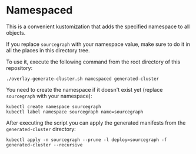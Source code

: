 # Namespaced

This is a convenient kustomization that adds the specified namespace to all objects.

If you replace `sourcegraph` with your namespace value, make sure to do it in all the places in this directory tree.

To use it, execute the following command from the root directory of this repository:

```shell script
./overlay-generate-cluster.sh namespaced generated-cluster
```

You need to create the namespace if it doesn't exist yet (replace `sourcegraph` with your namespace):

```shell script
kubectl create namespace sourcegraph
kubectl label namespace sourcegraph name=sourcegraph
```

After executing the script you can apply the generated manifests from the `generated-cluster` directory:

```shell script
kubectl apply -n sourcegraph --prune -l deploy=sourcegraph -f generated-cluster --recursive
```
